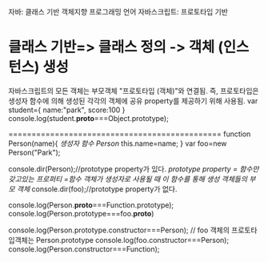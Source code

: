 자바: 클래스 기반 객체지향 프로그래밍 언어
자바스크립트: 프로토타입 기반

클래스 기반=> 클래스 정의 -> 객체 (인스턴스) 생성
=======================================
자바스크립트의 모든 객체는 부모객체 "프로토타입 (객체)"와 연결됨.
즉, 프로토타입은 생성자 함수에 의해 생성된 각각의 객체에 공유 property를 제공하기 위해 사용됨.
  var student={
    name:"park",
    score:100
  }
  console.log(student.__proto__===Object.prototype);

==============================================
  function Person(name){  *생성자 함수 Person*
    this.name=name;
  }
  var foo=new Person("Park");

  console.dir(Person);//prototype property가 있다.  *prototype property = 함수만 갖고있는 프로퍼티 =함수 객체가 생성자로 사용될 때 이 함수를 통해 생성 객체들의 부모 객체*
  console.dir(foo);//prototype property가 없다.

  console.log(Person.__proto__===Function.prototype);
  console.log(Person.prototype===foo.__proto__)

  console.log(Person.prototype.constructor===Person); // foo 객체의 프로토타입객체는 Person.prototype
  console.log(foo.constructor===Person);
  console.log(Person.constructor===Function);
